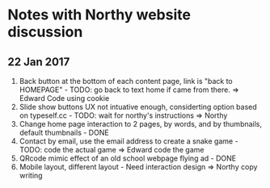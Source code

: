 Notes with Northy website discussion
====================================

22 Jan 2017
-----------
1. Back button at the bottom of each content page, link is "back to HOMEPAGE" - TODO: go back to text home if came from there. => Edward Code using cookie
2. Slide show buttons UX not intuative enough, considerting option based on typeself.cc - TODO: wait for northy's instructions => Northy
3. Change home page interaction to 2 pages, by words, and by thumbnails, default thumbnails - DONE
4. Contact by email, use the email address to create a snake game - TODO: code the actual game => Edward code the game
5. QRcode mimic effect of an old school webpage flying ad - DONE
6. Mobile layout, different layout - Need interaction design => Northy copy writing
